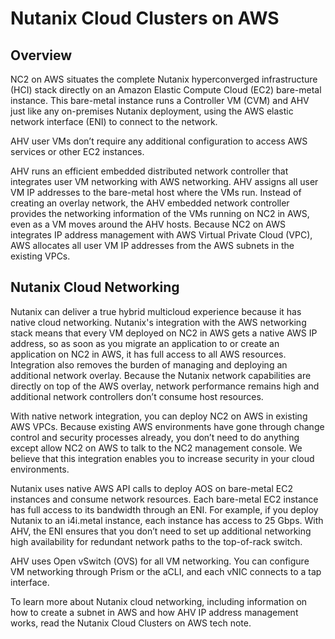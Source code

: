 # Nutanix Cloud Clusters on AWS 

## Overview

NC2 on AWS situates the complete Nutanix hyperconverged infrastructure (HCI) stack directly on an Amazon Elastic Compute Cloud (EC2) bare-metal instance. This bare-metal instance runs a Controller VM (CVM) and AHV just like any on-premises Nutanix deployment, using the AWS elastic network interface (ENI) to connect to the network. 

AHV user VMs don’t require any additional configuration to access AWS services or other EC2 instances.

AHV runs an efficient embedded distributed network controller that integrates user VM networking with AWS networking. AHV assigns all user VM IP addresses to the bare-metal host where the VMs run. Instead of creating an overlay network, the AHV embedded network controller provides the networking information of the VMs running on NC2 in AWS, even as a VM moves around the AHV hosts. Because NC2 on AWS integrates IP address management with AWS Virtual Private Cloud (VPC), AWS allocates all user VM IP addresses from the AWS subnets in the existing VPCs.

## Nutanix Cloud Networking

Nutanix can deliver a true hybrid multicloud experience because it has native cloud networking. Nutanix's integration with the AWS networking stack means that every VM deployed on NC2 in AWS gets a native AWS IP address, so as soon as you migrate an application to or create an application on NC2 in AWS, it has full access to all AWS resources. Integration also removes the burden of managing and deploying an additional network overlay. Because the Nutanix network capabilities are directly on top of the AWS overlay, network performance remains high and additional network controllers don’t consume host resources.

With native network integration, you can deploy NC2 on AWS in existing AWS VPCs. Because existing AWS environments have gone through change control and security processes already, you don’t need to do anything except allow NC2 on AWS to talk to the NC2 management console. We believe that this integration enables you to increase security in your cloud environments.

Nutanix uses native AWS API calls to deploy AOS on bare-metal EC2 instances and consume network resources. Each bare-metal EC2 instance has full access to its bandwidth through an ENI. For example, if you deploy Nutanix to an i4i.metal instance, each instance has access to 25 Gbps. With AHV, the ENI ensures that you don’t need to set up additional networking high availability for redundant network paths to the top-of-rack switch. 

AHV uses Open vSwitch (OVS) for all VM networking. You can configure VM networking through Prism or the aCLI, and each vNIC connects to a tap interface. 

To learn more about Nutanix cloud networking, including information on how to create a subnet in AWS and how AHV IP address management works, read the Nutanix Cloud Clusters on AWS tech note.
